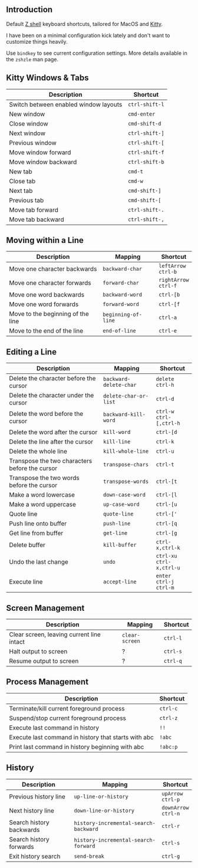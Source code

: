 
## Introduction

Default [Z shell] keyboard shortcuts, tailored for MacOS and [Kitty].

I have been on a minimal configuration kick lately and don't want to customize things heavily.

Use `bindkey` to see current configuration settings. More details available in the `zshzle` man
page.

[Z shell]: http://zsh.sourceforge.net/
[Kitty]: https://sw.kovidgoyal.net/kitty/#

## Kitty Windows & Tabs

| Description | Shortcut |
|-------------|----------|
| Switch between enabled window layouts | `ctrl-shift-l` |
| New window | `cmd-enter` |
| Close window | `cmd-shift-d` |
| Next window | `ctrl-shift-]` |
| Previous window | `ctrl-shift-[` |
| Move window forward | `ctrl-shift-f` |
| Move window backward | `ctrl-shift-b` |
| New tab | `cmd-t` |
| Close tab | `cmd-w` |
| Next tab | `cmd-shift-]` |
| Previous tab | `cmd-shift-[` |
| Move tab forward | `ctrl-shift-.` |
| Move tab backward | `ctrl-shift-,` |

## Moving within a Line

| Description | Mapping | Shortcut |
|-------------|---------|----------|
| Move one character backwards | `backward-char` | `leftArrow` <br> `ctrl-b` |
| Move one character forwards | `forward-char` | `rightArrow` <br> `ctrl-f` |
| Move one word backwards | `backward-word` | `ctrl-[b` |
| Move one word forwards | `forward-word` | `ctrl-[f` |
| Move to the beginning of the line | `beginning-of-line` | `ctrl-a` |
| Move to the end of the line | `end-of-line` | `ctrl-e` |

## Editing a Line

| Description | Mapping | Shortcut |
|-------------|---------|----------|
| Delete the character before the cursor | `backward-delete-char` | `delete` <br> `ctrl-h` |
| Delete the character under the cursor | `delete-char-or-list` | `ctrl-d` |
| Delete the word before the cursor | `backward-kill-word` | `ctrl-w` <br> `ctrl-[,ctrl-h` |
| Delete the word after the cursor | `kill-word` | `ctrl-[d` |
| Delete the line after the cursor | `kill-line` | `ctrl-k` |
| Delete the whole line | `kill-whole-line` | `ctrl-u` |
| Transpose the two characters before the cursor | `transpose-chars` | `ctrl-t` |
| Transpose the two words before the cursor | `transpose-words` | `ctrl-[t` |
| Make a word lowercase | `down-case-word` | `ctrl-[l` |
| Make a word uppercase | `up-case-word` | `ctrl-[u` |
| Quote line | `quote-line` | `ctrl-['` |
| Push line onto buffer | `push-line` | `ctrl-[q` |
| Get line from buffer | `get-line` | `ctrl-[g` |
| Delete buffer | `kill-buffer` | `ctrl-x,ctrl-k` | 
| Undo the last change | `undo` | `ctrl-xu` <br> `ctrl-x,ctrl-u` |
| Execute line | `accept-line` | `enter` <br> `ctrl-j` <br> `ctrl-m` |

## Screen Management

| Description | Mapping | Shortcut |
|-------------|---------|----------|
| Clear screen, leaving current line intact | `clear-screen` | `ctrl-l` |
| Halt output to screen | ? | `ctrl-s` |
| Resume output to screen | ? | `ctrl-q` |

## Process Management

| Description | Shortcut |
|-------------|----------|
| Terminate/kill current foreground process | `ctrl-c` |
| Suspend/stop current foreground process | `ctrl-z` |
| Execute last command in history | `!!` |
| Execute last command in history that starts with abc | `!abc` |
| Print last command in history beginning with abc | `!abc:p` |

## History

| Description | Mapping | Shortcut |
|-------------|---------|----------|
| Previous history line | `up-line-or-history` | `upArrow` <br> `ctrl-p` |
| Next history line | `down-line-or-history` | `downArrow` <br> `ctrl-n` |
| Search history backwards | `history-incremental-search-backward` | `ctrl-r` |
| Search history forwards | `history-incremental-search-forward` | `ctrl-s` |
| Exit history search | `send-break` | `ctrl-g` |
